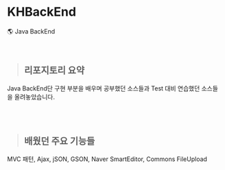 # KHBackEnd
 🌎 Java BackEnd

<br>

> ## 리포지토리 요약

Java BackEnd단 구현 부분을 배우며 공부했던 소스들과 Test 대비 연습했던 소스들을 올려놓았습니다.

<br>
<br>

> ## 배웠던 주요 기능들

MVC 패턴, Ajax, jSON, GSON, Naver SmartEditor, Commons FileUpload
